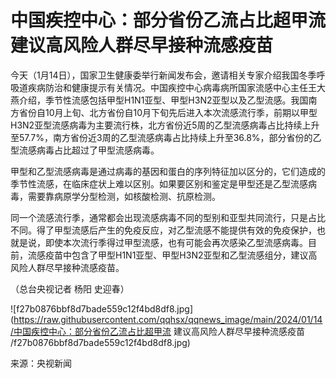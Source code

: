 # 中国疾控中心：部分省份乙流占比超甲流 建议高风险人群尽早接种流感疫苗

今天（1月14日），国家卫生健康委举行新闻发布会，邀请相关专家介绍我国冬季呼吸道疾病防治和健康提示有关情况。中国疾控中心病毒病所国家流感中心主任王大燕介绍，季节性流感包括甲型H1N1亚型、甲型H3N2亚型以及乙型流感。我国南方省份自10月上旬、北方省份自10月下旬先后进入本次流感流行季，前期以甲型H3N2亚型流感病毒为主要流行株，北方省份近5周的乙型流感病毒占比持续上升至57.7%，南方省份近3周的乙型流感病毒占比持续上升至36.8%，部分省份的乙型流感病毒占比超过了甲型流感病毒。

甲型和乙型流感病毒是通过病毒的基因和蛋白的序列特征加以区分的，它们造成的季节性流感，在临床症状上难以区别。如果要区别和鉴定是甲型还是乙型流感病毒，需要靠病原学分型检测，如核酸检测、抗原检测。

同一个流感流行季，通常都会出现流感病毒不同的型别和亚型共同流行，只是占比不同。得了甲型流感后产生的免疫反应，对乙型流感不能提供有效的免疫保护，也就是说，即使本次流行季得过甲型流感，也有可能会再次感染乙型流感病毒。目前，流感疫苗中包含了甲型H1N1亚型、甲型H3N2亚型和乙型流感组分，建议高风险人群尽早接种流感疫苗。

（总台央视记者 杨阳 史迎春）

![f27b0876bbf8d7bade559c12f4bd8df8.jpg](https://raw.githubusercontent.com/qqhsx/qqnews_image/main/2024/01/14/中国疾控中心：部分省份乙流占比超甲流 建议高风险人群尽早接种流感疫苗 /f27b0876bbf8d7bade559c12f4bd8df8.jpg)

来源：央视新闻

